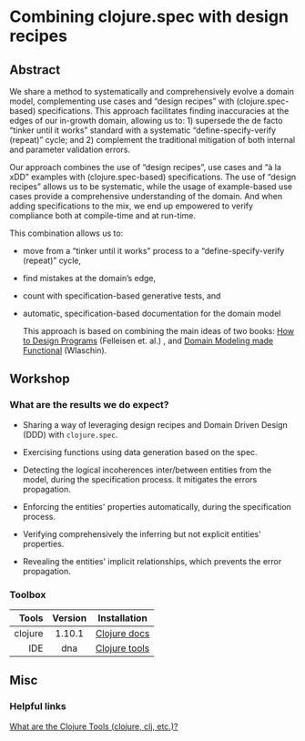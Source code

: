 # Combining clojure.spec with design recipes 

## Abstract

We share a method to systematically and comprehensively evolve a domain model, complementing use cases and “design recipes” with (clojure.spec-based) specifications. This approach facilitates finding inaccuracies at the edges of our in-growth domain, allowing us to: 1) supersede the de facto “tinker until it works” standard with a systematic “define-specify-verify (repeat)” cycle; and 2) complement the traditional mitigation of both internal and parameter validation errors.

Our approach combines the use of “design recipes”, use cases and “à la xDD” examples with (clojure.spec-based) specifications. The use of “design recipes” allows us to be systematic, while the usage of example-based use cases provide a comprehensive understanding of the domain. And when adding specifications to the mix, we end up empowered to verify compliance both at compile-time and at run-time.

This combination allows us to:

- move from a “tinker until it works” process to a “define-specify-verify (repeat)” cycle,
- find mistakes at the domain’s edge,
- count with specification-based generative tests, and
- automatic, specification-based documentation for the domain model

    This approach is based on combining the main ideas of two books: [How to Design Programs][htdp] (Felleisen et. al.) , and [Domain Modeling made Functional][fsharpfor] (Wlaschin).

## Workshop

### What are the results we do expect?

- Sharing a way of leveraging design recipes and Domain Driven Design (DDD) with `clojure.spec`.
<!-- Generación automatica datos de prueba para la ejercitación de funciones. -->
- Exercising functions using data generation based on the spec.
<!-- Detección de inconsistencias lógicas intra-entitarias e inter-entitarias del modelo durante el proceso de especificación de datos, evitando la propagación de errores. -->
- Detecting the logical incoherences inter/between entities from the model, during the specification process. It mitigates the errors propagation. 
<!-- Enforcing automático de las propiedades de las entidades durante el proceso de especificación. _(Las entidades son descriptas a través del modelo de datos.)_ -->
-  Enforcing the entities' properties automatically, during the specification process.
<!-- Verificación exhaustiva de parámetros inferidos pero no explicitados. Ej.: trx vs. ride-cost. -->
- Verifying comprehensively the inferring but not explicit entities' properties.
<!-- Evidencia relaciones implicitas entre entidades (ride-cost, trx) evitando la propagación de erroes que solo se detectan en la puesta en producción/staging. -->
- Revealing the entities' implicit relationships, which prevents the error propagation.

### Toolbox

| Tools   | Version  | Installation                    |
| --:     | :------: | ----------------                |
| clojure | 1.10.1   | [Clojure docs][clojure-version] |
| IDE     | dna      | [Clojure tools][clojure-tool]   |


## Misc

### Helpful links

[What are the Clojure Tools (clojure, clj, etc.)?](https://betweentwoparens.com/what-are-the-clojure-tools)

[htdp]: https://htdp.org/
[fsharpfor]: https://fsharpforfunandprofit.com/books/
[bear-emacs]: https://www.gnu.org/software/emacs/download.html
[spacemac]: https://www.spacemacs.org/
[clojure-version]: https://clojure.org/guides/getting_started
[clojure-tool]: https://clojure.org/community/tools
